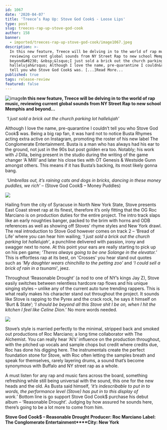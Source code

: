 ```yaml
---
id: 1067
date: '2020-04-07'
title: 'Treece’s Rap Up: Stove God Cook$ - Loose Lips'
type: post
slug: treeces-rap-up-stove-god-cook
author: 158
banner:
  - imported/treeces-rap-up-stove-god-cook/image1067.jpeg
description: >-
  In this new feature, Treece will be delving in to the world of rap music,
  reviewing current global sounds from NY Street Rap to new school Memphis and
  beyond&#8230; &nbsp;&lsquo;I just sold a brick out the church parking lot
  hallelujah&rsquo; Although I love the name, pre-quarantine I couldn&rsquo;t
  tell you who Stove God Cook$ was. [...]Read More...
published: true
tags: release-review
featured: false
---
```

![image](../imported/treeces-rap-up-stove-god-cook/image1067.jpeg)**In this new feature, Treece will be delving in to the world of rap music, reviewing current global sounds from NY Street Rap to new school Memphis and beyond…**

 _‘I just sold a brick out the church parking lot hallelujah’_

Although I love the name, pre-quarantine I couldn’t tell you who Stove God Cook$ was. Being a big rap fan, it was hard not to notice Busta Rhymes acting extra active on Instagram, promoting the roster of his new label The Conglomerate Entertainment. Busta is a man who has always had his ear to the ground, not just in the 90s but post golden era too. Notably; his work with J Dilla, being present in the studio during the writing of the game changer ‘A Milli’ and later his close ties with OT Genesis & Westside Gunn amongst others. This means if it has Busta’s backing, its most likely gonna bang.

 _‘Umbrellas out, it’s raining cats and dogs in bricks, dancing in these money puddles, we rich’_ – (Stove God Cook$ – Money Puddles)

![](/wp-content/uploads/live/img/wysiwyg/5e8c54fce5d21.jpg)

Hailing from the city of Syracuse in North New York State, Stove presents East Coast street rap at its finest, therefore it’s only fitting that the OG Roc Marciano is on production duties for the entire project. The intro track slaps like an early noughties banger, packed to the brim with horns and ODB references as well as showing off Stoves’ rhyme styles and New York drawl. The real introduction to Stove God however comes on track 2 – ‘Bread of Life’ where you can hear him wailing; ‘_I just sold a brick out the church parking lot hallelujah’_, a punchline delivered with passion, irony and swagger next to none. At this point your ears are really starting to pick up on his pen game; _‘Theres always going to be one Solange in the elevator.’_ This is effortless rap at its best, on 'Crosses' you hear stand out quotes such as _‘My daughter wears chinchilla to the petting zoo’_ and _‘I could sell a brick of rain in a tsunami’_, jeez. 

Throughout ‘Reasonable Drought’ (a nod to one of NY’s kings Jay Z), Stove easily switches between relentless hardcore rap flows and his unique singing styles – unlike any of the current auto tune trending rappers. This is what really makes his character stand out throughout the project. It sounds like Stove is rapping to the Pyrex and the crack rock, he says it himself on ‘Burt & State’; _‘I should be beyond all this Stove shit I be on, when I hit the kitchen I feel like Celine Dion.’_ No more words needed. 

![](/wp-content/uploads/live/img/wysiwyg/5e8c550e105e8.jpg)

Stove’s style is married perfectly to the minimal, stripped back and smoked out productions of Roc Marciano; a long time collaborator with The Alchemist. You can really hear ‘Al’s’ influence on the production throughout, with the pitched up vocals and sample chops but credit where credits due, Roc has done his digging here. The instrumentals create the perfect foundation stone for Stove, with Roc often letting the samples breath and speak for themselves, rarely layering drums, a sound that’s become synonymous with Buffalo and NY street rap as a whole.

A must listen for any rap and music fans across the board, something refreshing while still being universal with the sound, this one for the new heads and the old. As Busta said himself, _‘it’s indescribable to put in to words, the performance level (Stove) has put in to this display of work.’_ Bottom line is go support Stove God Cook$ purchase his debut album – ‘Reasonable Drought’. Judging by how assured he sounds here, there’s going to be a lot more to come from him.

**Stove God Cook$ – Reasonable Drought** **Producer: Roc Marciano** **Label: The Conglomerate Entertainment****City: New York**